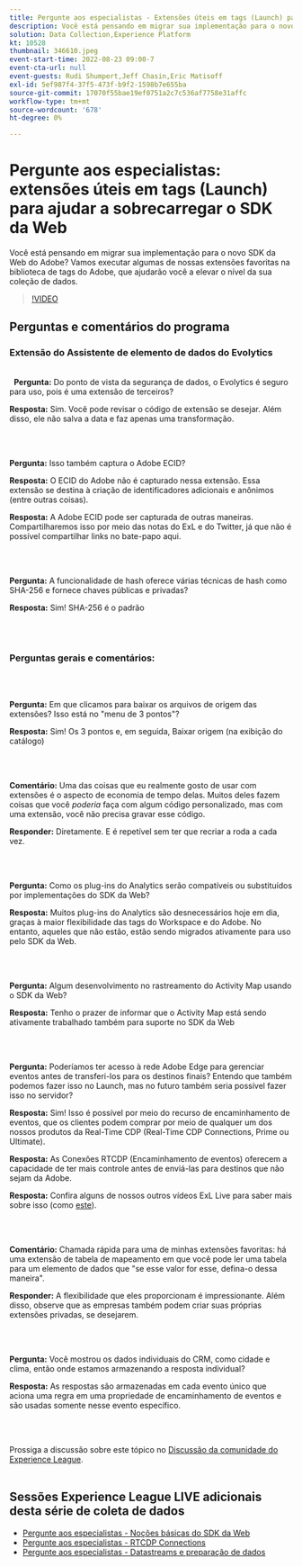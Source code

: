 ```yaml
---
title: Pergunte aos especialistas - Extensões úteis em tags (Launch) para ajudar a sobrecarregar o SDK da Web
description: Você está pensando em migrar sua implementação para o novo SDK da Web do Adobe?  Vamos executar algumas de nossas extensões favoritas na biblioteca de tags do Adobe, que ajudarão você a elevar o nível da sua coleção de dados.
solution: Data Collection,Experience Platform
kt: 10528
thumbnail: 346610.jpeg
event-start-time: 2022-08-23 09:00-7
event-cta-url: null
event-guests: Rudi Shumpert,Jeff Chasin,Eric Matisoff
exl-id: 5ef987f4-37f5-473f-b9f2-1598b7e655ba
source-git-commit: 17070f55bae19ef0751a2c7c536af7758e31affc
workflow-type: tm+mt
source-wordcount: '678'
ht-degree: 0%

---
```


# Pergunte aos especialistas: extensões úteis em tags (Launch) para ajudar a sobrecarregar o SDK da Web

Você está pensando em migrar sua implementação para o novo SDK da Web do Adobe?  Vamos executar algumas de nossas extensões favoritas na biblioteca de tags do Adobe, que ajudarão você a elevar o nível da sua coleção de dados.

>[!VIDEO](https://video.tv.adobe.com/v/346610/?quality=12&learn=on)

## Perguntas e comentários do programa

### Extensão do Assistente de elemento de dados do Evolytics

<br> 
**Pergunta:** Do ponto de vista da segurança de dados, o Evolytics é seguro para uso, pois é uma extensão de terceiros?

**Resposta:** Sim. Você pode revisar o código de extensão se desejar. Além disso, ele não salva a data e faz apenas uma transformação.

<br> 

**Pergunta:** Isso também captura o Adobe ECID?

**Resposta:** O ECID do Adobe não é capturado nessa extensão. Essa extensão se destina à criação de identificadores adicionais e anônimos (entre outras coisas).

**Resposta:** A Adobe ECID pode ser capturada de outras maneiras. Compartilharemos isso por meio das notas do ExL e do Twitter, já que não é possível compartilhar links no bate-papo aqui.

<br> 

**Pergunta:** A funcionalidade de hash oferece várias técnicas de hash como SHA-256 e fornece chaves públicas e privadas?

**Resposta:** Sim! SHA-256 é o padrão

<br> 

### Perguntas gerais e comentários:

<br> 

**Pergunta:** Em que clicamos para baixar os arquivos de origem das extensões? Isso está no &quot;menu de 3 pontos&quot;?

**Resposta:** Sim! Os 3 pontos e, em seguida, Baixar origem (na exibição do catálogo)

<br> 

**Comentário:** Uma das coisas que eu realmente gosto de usar com extensões é o aspecto de economia de tempo delas. Muitos deles fazem coisas que você *poderia* faça com algum código personalizado, mas com uma extensão, você não precisa gravar esse código.

**Responder:** Diretamente. E é repetível sem ter que recriar a roda a cada vez.

<br> 

**Pergunta:** Como os plug-ins do Analytics serão compatíveis ou substituídos por implementações do SDK da Web?

**Resposta:** Muitos plug-ins do Analytics são desnecessários hoje em dia, graças à maior flexibilidade das tags do Workspace e do Adobe. No entanto, aqueles que não estão, estão sendo migrados ativamente para uso pelo SDK da Web.

<br> 

**Pergunta:** Algum desenvolvimento no rastreamento do Activity Map usando o SDK da Web?

**Resposta:** Tenho o prazer de informar que o Activity Map está sendo ativamente trabalhado também para suporte no SDK da Web

<br> 

**Pergunta:** Poderíamos ter acesso à rede Adobe Edge para gerenciar eventos antes de transferi-los para os destinos finais? Entendo que também podemos fazer isso no Launch, mas no futuro também seria possível fazer isso no servidor?

**Resposta:** Sim! Isso é possível por meio do recurso de encaminhamento de eventos, que os clientes podem comprar por meio de qualquer um dos nossos produtos da Real-Time CDP (Real-Time CDP Connections, Prime ou Ultimate).

**Resposta:** As Conexões RTCDP (Encaminhamento de eventos) oferecem a capacidade de ter mais controle antes de enviá-las para destinos que não sejam da Adobe.

**Resposta:** Confira alguns de nossos outros vídeos ExL Live para saber mais sobre isso (como [este](exl-live-episode-06-23-22.md)).

<br> 

**Comentário:** Chamada rápida para uma de minhas extensões favoritas: há uma extensão de tabela de mapeamento em que você pode ler uma tabela para um elemento de dados que &quot;se esse valor for esse, defina-o dessa maneira&quot;.

**Responder:** A flexibilidade que eles proporcionam é impressionante. Além disso, observe que as empresas também podem criar suas próprias extensões privadas, se desejarem.

<br> 

**Pergunta:** Você mostrou os dados individuais do CRM, como cidade e clima, então onde estamos armazenando a resposta individual?

**Resposta:** As respostas são armazenadas em cada evento único que aciona uma regra em uma propriedade de encaminhamento de eventos e são usadas somente nesse evento específico.

<br> 

Prossiga a discussão sobre este tópico no [Discussão da comunidade do Experience League](https://experienceleaguecommunities.adobe.com/t5/adobe-experience-platform/experience-league-live-post-session-discussion-useful-extensions/m-p/542620#M240).
<br> 

## Sessões Experience League LIVE adicionais desta série de coleta de dados

* [Pergunte aos especialistas - Noções básicas do SDK da Web](exl-live-episode-05-26-22.md)
* [Pergunte aos especialistas - RTCDP Connections](exl-live-episode-06-23-22.md)
* [Pergunte aos especialistas - Datastreams e preparação de dados](exl-live-episode-07-21-22.md)
